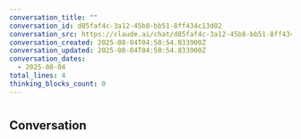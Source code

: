```yaml
---
conversation_title: ""
conversation_id: d85faf4c-3a12-45b8-bb51-8ff434c13d02
conversation_src: https://claude.ai/chat/d85faf4c-3a12-45b8-bb51-8ff434c13d02
conversation_created: 2025-08-04T04:50:54.833900Z
conversation_updated: 2025-08-04T04:50:54.833900Z
conversation_dates:
  - 2025-08-04
total_lines: 4
thinking_blocks_count: 0
---
```


# 

## Conversation
